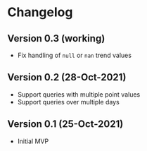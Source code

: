 # Changelog

## Version 0.3 (working)
* Fix handling of `null` or `nan` trend values

## Version 0.2 (28-Oct-2021)
* Support queries with multiple point values
* Support queries over multiple days

## Version 0.1 (25-Oct-2021)
* Initial MVP